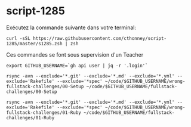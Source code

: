 # script-1285

Exécutez la commande suivante dans votre terminal:

```
curl -sSL https://raw.githubusercontent.com/cthonney/script-1285/master/s1285.zsh | zsh
```



Ces commandes se font sous supervision d'un Teacher

```
export GITHUB_USERNAME=`gh api user | jq -r '.login'`
```
```
rsync -avn --exclude='*.git' --exclude='*.md' --exclude='*.yml' --exclude='Rakefile' --exclude='*spec' ~/code/$GITHUB_USERNAME/wrong-fullstack-challenges/00-Setup ~/code/$GITHUB_USERNAME/fullstack-challenges/00-Setup

```
```
rsync -avn --exclude='*.git' --exclude='*.md' --exclude='*.yml' --exclude='Rakefile' --exclude='*spec' ~/code/$GITHUB_USERNAME/wrong-fullstack-challenges/01-Ruby ~/code/$GITHUB_USERNAME/fullstack-challenges/01-Ruby

```
